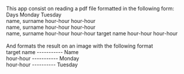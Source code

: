 This app consist on reading a pdf file formatted in the following form:
<br />
Days           Monday    Tuesday 
<br />
name, surname  hour-hour hour-hour
<br />
name, surname  hour-hour hour-hour
<br />
name, surname  hour-hour hour-hour
target name    hour-hour hour-hour
<br />
<br />
And formats the result on an image with the following format
<br />
target name ----------- Name
<br />
hour-hour ----------- Monday
<br />
hour-hour ---------- Tuesday

